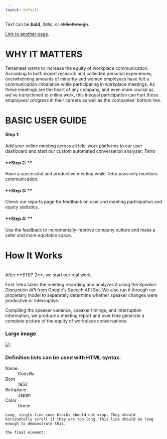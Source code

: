 ```yaml
---
layout: default
---
```


Text can be **bold**, _italic_, or ~~strikethrough~~.

[Link to another page](./another-page.html).

# WHY IT MATTERS


Tetrameet wants to increase the equity of workplace communication. According to both expert research and collected personal experiences, overwhelming amounts of minority and women employees have felt a communication imbalance while participating in workplace meetings. As these meetings are the heart of any company, and even more crucial as we've transitioned to online work, this inequal participation can hurt these employees' progress in their careers as well as the companies' bottom line.


# BASIC USER GUIDE



#### **Step 1:** 

Add your online meeting across all tele-work platforms to our user dashboard and start our custom automated conversation analyzer: _Tetra_


#### **Step 2: ** 

Have a successful and productive meeting while Tetra passively monitors communication. 


#### **Step 3: ** 

Check our reports page for feedback on user and meeting participation and equity statistics. 


#### **Step 4: ** 

Use the feedback to incrementally improve company culture and make a safer and more equitable space.


# How It Works 
<br/>
After **STEP 2**, we start our real work. 

First Tetra takes the meeting recording and analyzes it using the _Speaker Diarization API_ from Google's Speech API Set. We also run it through our propietary model to separately determine whether speaker changes were productive or interruptive. 


Compiling the speaker variance, speaker timings, and interruption information, we produce a meeting report and over time generate a complete picture of the equity of workplace conversations. 


### Large image

<img src="./images/logo.png">


### Definition lists can be used with HTML syntax.

<dl>
<dt>Name</dt>
<dd>Godzilla</dd>
<dt>Born</dt>
<dd>1952</dd>
<dt>Birthplace</dt>
<dd>Japan</dd>
<dt>Color</dt>
<dd>Green</dd>
</dl>

```
Long, single-line code blocks should not wrap. They should horizontally scroll if they are too long. This line should be long enough to demonstrate this.
```

```
The final element.
```
